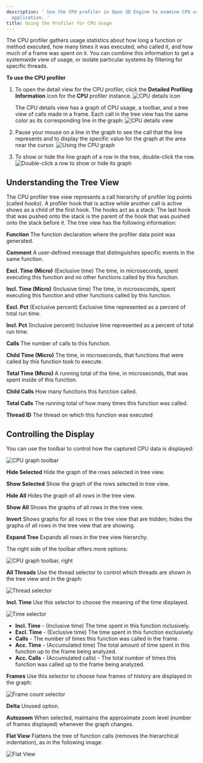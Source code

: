 ```yaml
---
description: ' Use the CPU profiler in Open 3D Engine to examine CPU usage in your game
  application. '
title: Using the Profiler for CPU Usage
---
```


The CPU profiler gathers usage statistics about how long a function or method executed, how many times it was executed, who called it, and how much of a frame was spent on it. You can combine this information to get a systemwide view of usage, or isolate particular systems by filtering for specific threads.

**To use the CPU profiler**

1. To open the detail view for the CPU profiler, click the **Detailed Profiling Information** icon for the **CPU** profiler instance.
![CPU details icon](/images/user-guide/profiler-cpu-details-icon.png)

   The CPU details view has a graph of CPU usage, a toolbar, and a tree view of calls made in a frame. Each call in the tree view has the same color as its corresponding line in the graph:
![CPU details view](/images/user-guide/profiler-cpu-details-view.png)

1. Pause your mouse on a line in the graph to see the call that the line represents and to display the specific value for the graph at the area near the cursor.
![Using the CPU graph](/images/user-guide/profiler-cpu-graph-pause.png)

1. To show or hide the line graph of a row in the tree, double-click the row.
![Double-click a row to show or hide its graph](/images/user-guide/profiler-cpu-row-double-click.png)

## Understanding the Tree View 

The CPU profiler tree view represents a call hierarchy of profiler log points (called *hooks*). A profiler hook that is active while another call is active shows as a child of the first hook. The hooks act as a stack: The last hook that was pushed onto the stack is the parent of the hook that was pushed onto the stack before it. The tree view has the following information:

**Function**
The function declaration where the profiler data point was generated.

**Comment**
A user-defined message that distinguishes specific events in the same function.

**Excl. Time (Micro)**
(Exclusive time) The time, in microseconds, spent executing this function and no other functions called by this function.

**Incl. Time (Micro)**
(Inclusive time) The time, in microseconds, spent executing this function and other functions called by this function.

**Excl. Pct**
(Exclusive percent) Exclusive time represented as a percent of total run time.

**Incl. Pct**
(Inclusive percent) Inclusive time represented as a percent of total run time.

**Calls**
The number of calls to this function.

**Child Time (Micro)**
The time, in microseconds, that functions that were called by this function took to execute.

**Total Time (Micro)**
A running total of the time, in microseconds, that was spent inside of this function.

**Child Calls**
How many functions this function called.

**Total Calls**
The running total of how many times this function was called.

**Thread ID**
The thread on which this function was executed

## Controlling the Display 

You can use the toolbar to control how the captured CPU data is displayed:

![CPU graph toolbar](/images/user-guide/profiler-cpu-graph-toolbar-left.png)

**Hide Selected**
Hide the graph of the rows selected in tree view.

**Show Selected**
Show the graph of the rows selected in tree view.

**Hide All**
Hides the graph of all rows in the tree view.

**Show All**
Shows the graphs of all rows in the tree view.

**Invert**
Shows graphs for all rows in the tree view that are hidden; hides the graphs of all rows in the tree view that are showing.

**Expand Tree**
Expands all rows in the tree view hierarchy.

The right side of the toolbar offers more options:

![CPU graph toolbar, right](/images/user-guide/profiler-cpu-graph-toolbar-right.png)

**All Threads**
Use the thread selector to control which threads are shown in the tree view and in the graph:

![Thread selector](/images/user-guide/profiler-cpu-thread-selector.png)

**Incl. Time**
Use this selector to choose the meaning of the time displayed.

![Time selector](/images/user-guide/profiler-cpu-thread-incl-time.png)
+ **Incl. Time** - (Inclusive time) The time spent in this function inclusively.
+ **Excl. Time** - (Exclusive time) The time spent in this function exclusively.
+ **Calls** - The number of times this function was called in the frame.
+ **Acc. Time** - (Accumulated time) The total amount of time spent in this function up to the frame being analyzed.
+ **Acc. Calls** - (Accumulated calls) - The total number of times this function was called up to the frame being analyzed.

***<number>* Frames**
Use this selector to choose how frames of history are displayed in the graph:

![Frame count selector](/images/user-guide/profiler-cpu-number-of-frames-to-display.png)

**Delta**
Unused option.

**Autozoom**
When selected, maintains the approximate zoom level (number of frames displayed) whenever the graph changes.

**Flat View**
Flattens the tree of function calls (removes the hierarchical indentation), as in the following image:

![Flat View](/images/user-guide/profiler-cpu-flat-view.png)
